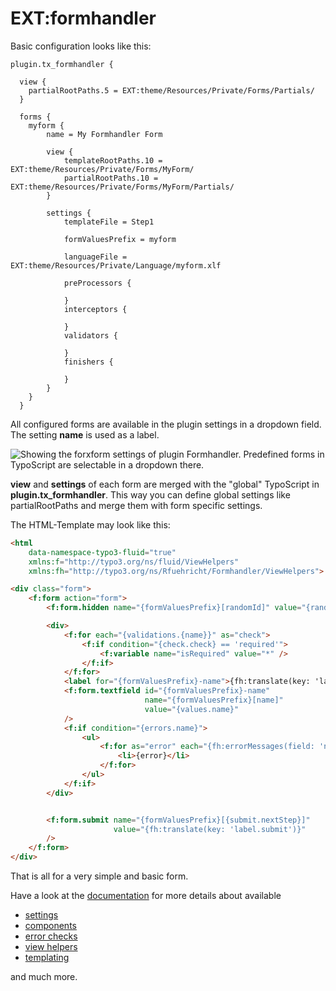 # EXT:formhandler


Basic configuration looks like this:

```text
plugin.tx_formhandler {

  view {
    partialRootPaths.5 = EXT:theme/Resources/Private/Forms/Partials/
  }

  forms {
    myform {
        name = My Formhandler Form

        view {
            templateRootPaths.10 = EXT:theme/Resources/Private/Forms/MyForm/
            partialRootPaths.10 = EXT:theme/Resources/Private/Forms/MyForm/Partials/
        }

        settings {
            templateFile = Step1

            formValuesPrefix = myform

            languageFile = EXT:theme/Resources/Private/Language/myform.xlf

            preProcessors {

            }
            interceptors {

            }
            validators {

            }
            finishers {

            }
        }
    }
  }
```

All configured forms are available in the plugin settings in a dropdown field. The setting **name** is used as a label.

![Showing the forxform settings of plugin Formhandler. Predefined forms in TypoScript are selectable in a dropdown there.](./Documentation/Images/flexform.png "Flexform Settings")



**view** and **settings** of each form are merged with the "global" TypoScript in **plugin.tx_formhandler**.
This way you can define global settings like partialRootPaths and merge them with form specific settings.

The HTML-Template may look like this:

```html
<html
    data-namespace-typo3-fluid="true"
    xmlns:f="http://typo3.org/ns/fluid/ViewHelpers"
    xmlns:fh="http://typo3.org/ns/Rfuehricht/Formhandler/ViewHelpers">

<div class="form">
    <f:form action="form">
        <f:form.hidden name="{formValuesPrefix}[randomId]" value="{randomId}" />

        <div>
            <f:for each="{validations.{name}}" as="check">
                <f:if condition="{check.check} == 'required'">
                    <f:variable name="isRequired" value="*" />
                </f:if>
            </f:for>
            <label for="{formValuesPrefix}-name">{fh:translate(key: 'label.name')} {isRequired}</label>
            <f:form.textfield id="{formValuesPrefix}-name"
                              name="{formValuesPrefix}[name]"
                              value="{values.name}"
            />
            <f:if condition="{errors.name}">
                <ul>
                    <f:for as="error" each="{fh:errorMessages(field: 'name')}">
                        <li>{error}</li>
                    </f:for>
                </ul>
            </f:if>
        </div>


        <f:form.submit name="{formValuesPrefix}[{submit.nextStep}]"
                       value="{fh:translate(key: 'label.submit')}"
        />
    </f:form>
</div>
```

That is all for a very simple and basic form.

Have a look at the [documentation](./Documentation/Index.md) for more details about available

* [settings](./Documentation/Settings.md)
* [components](./Documentation/Components.md)
* [error checks](./Documentation/Validation.md)
* [view helpers](./Documentation/ViewHelpers.md)
* [templating](./Documentation/Templating.md)

and much more.

